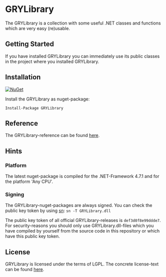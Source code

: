 ﻿# GRYLibrary
The GRYLibrary is a collection with some useful .NET classes and functions which are very easy (re)usable.

## Getting Started 
If you have installed GRYLibrary you can immediately use its public classes in the project where you installed GRYLibrary.

## Installation
[![NuGet](https://img.shields.io/nuget/v/GRYLibrary.svg?color=green)](https://www.nuget.org/packages/GRYLibrary/)

Install the GRYLibrary as nuget-package:

```
Install-Package GRYLibrary
```

## Reference
The GRYLibrary-reference can be found [here](https://aniondev.github.io/gryLibraryReference/Site/api/GRYLibrary.html).

## Hints

### Platform
The latest nuget-package is compiled for the .NET-Framework 4.7.1 and for the platform 'Any CPU'.

### Signing
The GRYLibrary-nuget-packages are always signed. You can check the public key token by using [sn](https://docs.microsoft.com/en/dotnet/framework/tools/sn-exe-strong-name-tool): `sn -T GRYLibrary.dll`

The public key token of all official GRYLibrary-releases is `def3d0f8e99ddde7`. For security-reasons you should only use GRYLibrary.dll-files which you have compiled by yourself from the source code in this repository or which have this public key token.

## License
GRYLibrary is licensed under the terms of LGPL. The concrete license-text can be found [here](./License.txt).